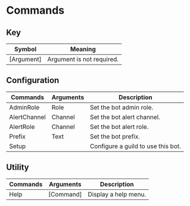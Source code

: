 # Commands

## Key 
| Symbol      | Meaning                        |
| ----------- | ------------------------------ |
| [Argument]  | Argument is not required.      |

## Configuration
| Commands     | Arguments | Description                        |
| ------------ | --------- | ---------------------------------- |
| AdminRole    | Role      | Set the bot admin role.            |
| AlertChannel | Channel   | Set the bot alert channel.         |
| AlertRole    | Channel   | Set the bot alert role.            |
| Prefix       | Text      | Set the bot prefix.                |
| Setup        |           | Configure a guild to use this bot. |

## Utility
| Commands | Arguments | Description          |
| -------- | --------- | -------------------- |
| Help     | [Command] | Display a help menu. |

